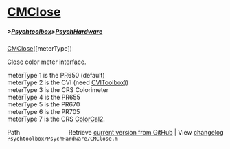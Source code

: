 # [CMClose](CMClose)
##### >[Psychtoolbox](Psychtoolbox)>[PsychHardware](PsychHardware)

[CMClose](CMClose)([meterType])  
  
[Close](Close) color meter interface.  
  
meterType 1 is the PR650 (default)  
meterType 2 is the CVI (need [CVIToolbox)](CVIToolbox))  
meterType 3 is the CRS Colorimeter  
meterType 4 is the PR655  
meterType 5 is the PR670  
meterType 6 is the PR705  
meterType 7 is the CRS [ColorCal2](ColorCal2).  




<div class="code_header" style="text-align:right;">
  <span style="float:left;">Path&nbsp;&nbsp;</span> <span class="counter">Retrieve <a href=
  "https://raw.github.com/Psychtoolbox-3/Psychtoolbox-3/beta/Psychtoolbox/PsychHardware/CMClose.m">current version from GitHub</a> | View <a href=
  "https://github.com/Psychtoolbox-3/Psychtoolbox-3/commits/beta/Psychtoolbox/PsychHardware/CMClose.m">changelog</a></span>
</div>
<div class="code">
  <code>Psychtoolbox/PsychHardware/CMClose.m</code>
</div>

